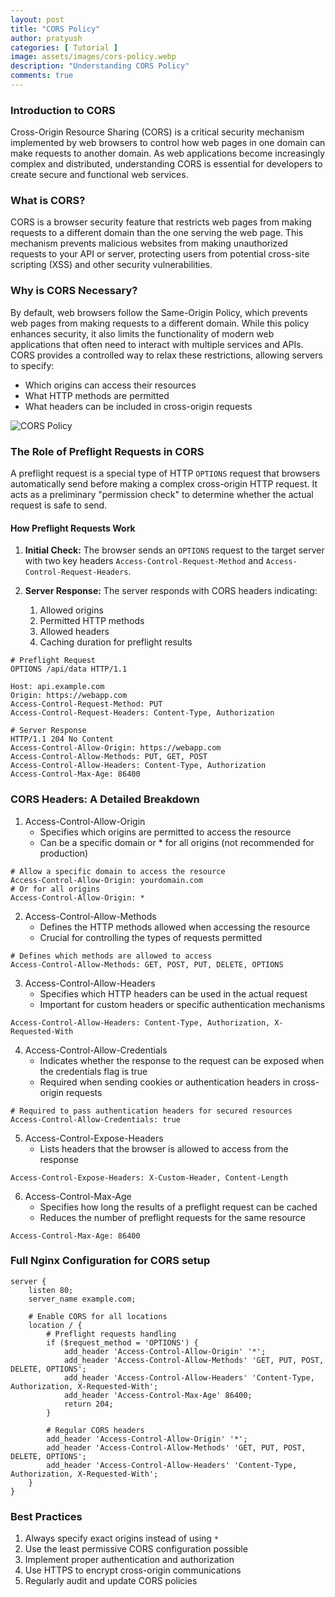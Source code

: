 ```yaml
---
layout: post
title: "CORS Policy"
author: pratyush
categories: [ Tutorial ]
image: assets/images/cors-policy.webp
description: "Understanding CORS Policy"
comments: true
---
```


### Introduction to CORS
Cross-Origin Resource Sharing (CORS) is a critical security mechanism implemented by web browsers to control how web pages in one domain can make requests to another domain. As web applications become increasingly complex and distributed, understanding CORS is essential for developers to create secure and functional web services.

### What is CORS?
CORS is a browser security feature that restricts web pages from making requests to a different domain than the one serving the web page. This mechanism prevents malicious websites from making unauthorized requests to your API or server, protecting users from potential cross-site scripting (XSS) and other security vulnerabilities.

### Why is CORS Necessary?
By default, web browsers follow the Same-Origin Policy, which prevents web pages from making requests to a different domain. While this policy enhances security, it also limits the functionality of modern web applications that often need to interact with multiple services and APIs.
CORS provides a controlled way to relax these restrictions, allowing servers to specify:

* Which origins can access their resources
* What HTTP methods are permitted
* What headers can be included in cross-origin requests

![CORS Policy](https://docs.aws.amazon.com/images/sdk-for-javascript/v2/developer-guide/images/cors-overview.png)

### The Role of Preflight Requests in CORS
A preflight request is a special type of HTTP `OPTIONS` request that browsers automatically send before making a complex cross-origin HTTP request. It acts as a preliminary "permission check" to determine whether the actual request is safe to send.

#### How Preflight Requests Work
1. **Initial Check:** The browser sends an `OPTIONS` request to the target server with two key headers `Access-Control-Request-Method` and `Access-Control-Request-Headers`.

2. **Server Response:** The server responds with CORS headers indicating:
    1. Allowed origins
    2. Permitted HTTP methods
    3. Allowed headers
    4. Caching duration for preflight results

```
# Preflight Request
OPTIONS /api/data HTTP/1.1

Host: api.example.com
Origin: https://webapp.com
Access-Control-Request-Method: PUT
Access-Control-Request-Headers: Content-Type, Authorization

# Server Response
HTTP/1.1 204 No Content
Access-Control-Allow-Origin: https://webapp.com
Access-Control-Allow-Methods: PUT, GET, POST
Access-Control-Allow-Headers: Content-Type, Authorization
Access-Control-Max-Age: 86400
```

### CORS Headers: A Detailed Breakdown
1. Access-Control-Allow-Origin
    * Specifies which origins are permitted to access the resource
    * Can be a specific domain or * for all origins (not recommended for production)
```
# Allow a specific domain to access the resource
Access-Control-Allow-Origin: yourdomain.com
# Or for all origins
Access-Control-Allow-Origin: *
```

2. Access-Control-Allow-Methods
    * Defines the HTTP methods allowed when accessing the resource
    * Crucial for controlling the types of requests permitted
```
# Defines which methods are allowed to access
Access-Control-Allow-Methods: GET, POST, PUT, DELETE, OPTIONS
```

3. Access-Control-Allow-Headers
    * Specifies which HTTP headers can be used in the actual request
    * Important for custom headers or specific authentication mechanisms
```
Access-Control-Allow-Headers: Content-Type, Authorization, X-Requested-With
```

4. Access-Control-Allow-Credentials
    * Indicates whether the response to the request can be exposed when the credentials flag is true
    * Required when sending cookies or authentication headers in cross-origin requests
```
# Required to pass authentication headers for secured resources
Access-Control-Allow-Credentials: true
```

5. Access-Control-Expose-Headers
    * Lists headers that the browser is allowed to access from the response
```
Access-Control-Expose-Headers: X-Custom-Header, Content-Length
```

6. Access-Control-Max-Age
    * Specifies how long the results of a preflight request can be cached
    * Reduces the number of preflight requests for the same resource
```
Access-Control-Max-Age: 86400
```

### Full Nginx Configuration for CORS setup
```
server {
    listen 80;
    server_name example.com;

    # Enable CORS for all locations
    location / {
        # Preflight requests handling
        if ($request_method = 'OPTIONS') {
            add_header 'Access-Control-Allow-Origin' '*';
            add_header 'Access-Control-Allow-Methods' 'GET, PUT, POST, DELETE, OPTIONS';
            add_header 'Access-Control-Allow-Headers' 'Content-Type, Authorization, X-Requested-With';
            add_header 'Access-Control-Max-Age' 86400;
            return 204;
        }

        # Regular CORS headers
        add_header 'Access-Control-Allow-Origin' '*';
        add_header 'Access-Control-Allow-Methods' 'GET, PUT, POST, DELETE, OPTIONS';
        add_header 'Access-Control-Allow-Headers' 'Content-Type, Authorization, X-Requested-With';
    }
}
```

### Best Practices
1. Always specify exact origins instead of using `*`
2. Use the least permissive CORS configuration possible
3. Implement proper authentication and authorization
4. Use HTTPS to encrypt cross-origin communications
5. Regularly audit and update CORS policies